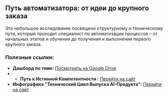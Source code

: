 ## Путь автоматизатора: от идеи до крупного заказа

Это небольшое исследование посвящено структурному и техническому пути, который проходит специалист по автоматизации процессов – от начальных этапов и обучения до получения и выполнения первого крупного заказа.

### Полезные ссылки:

* **Дашборд по теме:** [Посмотреть на Google Drive](https://drive.google.com/file/d/135cxTG43ZGSyWbWdRO3edWTAaJ6tgjaK/view?pli=1)
* * **Путь к Истинной Компетентности :** [Перейти на сайт](https://ai-business-tech.vercel.app/)
* **Инфографика "Технический Цикл Выпуска AI-Продукта":** [Перейти на сайт](https://theaiproduct.vercel.app/)


